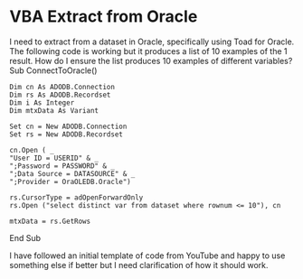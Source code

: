 
# VBA Extract from Oracle

I need to extract from a dataset in Oracle, specifically using Toad for Oracle. The following code is working but it produces a list of 10 examples of the 1 result. How do I ensure the list produces 10 examples of different variables?
Sub ConnectToOracle()

    Dim cn As ADODB.Connection
    Dim rs As ADODB.Recordset
    Dim i As Integer
    Dim mtxData As Variant
    
    Set cn = New ADODB.Connection
    Set rs = New ADODB.Recordset
    
    cn.Open ( _
    "User ID = USERID" & _
    ";Password = PASSWORD" & _
    ";Data Source = DATASOURCE" & _
    ";Provider = OraOLEDB.Oracle")
    
    rs.CursorType = adOpenForwardOnly
    rs.Open ("select distinct var from dataset where rownum <= 10"), cn
    
    mtxData = rs.GetRows
    
End Sub



I have followed an initial template of code from YouTube and happy to use something else if better but I need clarification of how it should work.

        